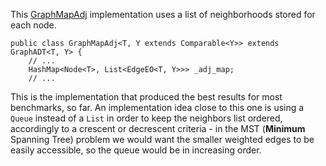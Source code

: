 This [GraphMapAdj](http://code.google.com/p/ugl-uminho-cpd/source/browse/trunk/Graphs/src/GraphADType/GraphMapAdj.java) implementation uses a list of neighborhoods stored for each node.

```
public class GraphMapAdj<T, Y extends Comparable<Y>> extends GraphADT<T, Y> {
    // ...
    HashMap<Node<T>, List<EdgeEO<T, Y>>> _adj_map;
    // ...
```

This is the implementation that produced the best results for most benchmarks, so far. An implementation idea close to this one is using a `Queue` instead of a `List` in order to keep the neighbors list ordered, accordingly to a crescent or decrescent criteria - in the MST (**Minimum** Spanning Tree) problem we would want the smaller weighted edges to be easily accessible, so the queue would be in increasing order.